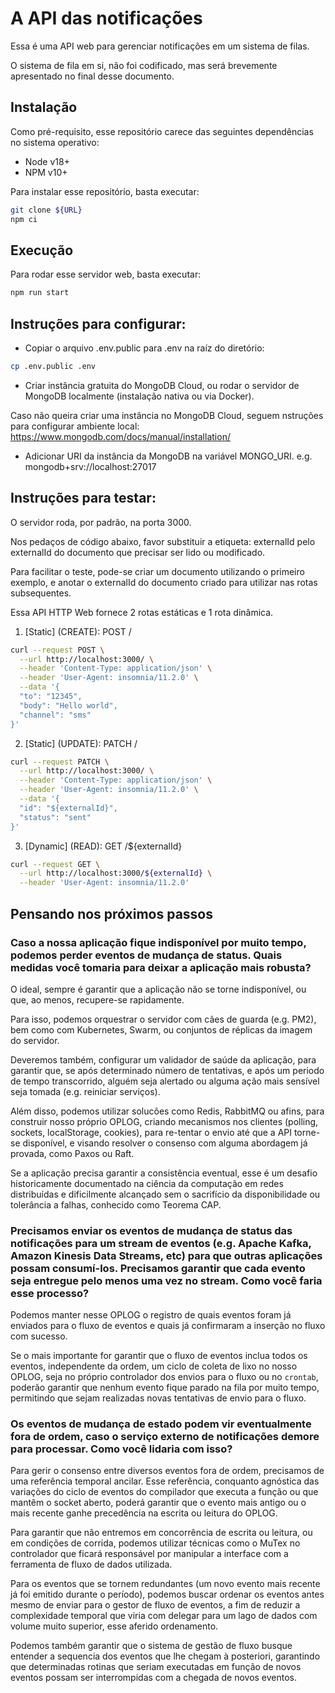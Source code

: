 # A API das notificações


Essa é uma API web para gerenciar notificações em um sistema de filas.

O sistema de fila em si, não foi codificado, mas será brevemente apresentado no final desse documento.

## Instalação

Como pré-requisito, esse repositório carece das seguintes dependências no sistema operativo:

- Node v18+
- NPM v10+

Para instalar esse repositório, basta executar:
```sh
git clone ${URL}
npm ci
```

## Execução

Para rodar esse servidor web, basta executar:
```sh
npm run start
```


## Instruções para configurar:

- Copiar o arquivo .env.public para .env na raíz do diretório:
```sh
cp .env.public .env
```

- Criar instância gratuita do MongoDB Cloud, ou rodar o servidor de MongoDB localmente (instalação nativa ou via Docker).

Caso não queira criar uma instância no MongoDB Cloud, seguem nstruções para configurar ambiente local: https://www.mongodb.com/docs/manual/installation/

- Adicionar URI da instância da MongoDB na variável MONGO_URI.
e.g. mongodb+srv://localhost:27017


## Instruções para testar:

O servidor roda, por padrão, na porta 3000.

Nos pedaços de código abaixo, favor substituir a etiqueta: externalId pelo externalId do documento que precisar ser lido ou modificado.

Para facilitar o teste, pode-se criar um documento utilizando o primeiro exemplo, e anotar o externalId do documento criado para utilizar nas rotas subsequentes.

Essa API HTTP Web fornece 2 rotas estáticas e 1 rota dinâmica.

1. [Static] (CREATE): POST /
```sh
curl --request POST \
  --url http://localhost:3000/ \
  --header 'Content-Type: application/json' \
  --header 'User-Agent: insomnia/11.2.0' \
  --data '{
  "to": "12345",
  "body": "Hello world",
  "channel": "sms"
}'
```

2. [Static] (UPDATE): PATCH /
```sh
curl --request PATCH \
  --url http://localhost:3000/ \
  --header 'Content-Type: application/json' \
  --header 'User-Agent: insomnia/11.2.0' \
  --data '{
  "id": "${externalId}",
  "status": "sent"
}'
```


3. [Dynamic] (READ): GET /${externalId}
```sh
curl --request GET \
  --url http://localhost:3000/${externalId} \
  --header 'User-Agent: insomnia/11.2.0'
```


## Pensando nos próximos passos

### Caso a nossa aplicação fique indisponível por muito tempo, podemos perder eventos de mudança de status. Quais medidas você tomaria para deixar a aplicação mais robusta?

O ideal, sempre é garantir que a aplicação não se torne indisponível, ou que, ao menos, recupere-se rapidamente.

Para isso, podemos orquestrar o servidor com cães de guarda (e.g. PM2), bem como com Kubernetes, Swarm, ou conjuntos de réplicas da imagem do servidor.

Deveremos também, configurar um validador de saúde da aplicação, para garantir que, se após determinado número de tentativas, e após um periodo de tempo transcorrido, alguém seja alertado ou alguma ação mais sensível seja tomada (e.g. reiniciar serviços).

Além disso, podemos utilizar solucões como Redis, RabbitMQ ou afins, para construir nosso próprio OPLOG, criando mecanismos nos clientes (polling, sockets, localStorage, cookies), para re-tentar o envio até que a API torne-se disponível, e visando resolver o consenso com alguma abordagem já provada, como Paxos ou Raft.

Se a aplicação precisa garantir a consistência eventual, esse é um desafio historicamente documentado na ciência da computação em redes distribuídas e dificilmente alcançado sem o sacrifício da disponibilidade ou tolerância a falhas, conhecido como Teorema CAP.

### Precisamos enviar os eventos de mudança de status das notificações para um stream de eventos (e.g. Apache Kafka, Amazon Kinesis Data Streams, etc) para que outras aplicações possam consumí-los. Precisamos garantir que cada evento seja entregue pelo menos uma vez no stream. Como você faria esse processo?

Podemos manter nesse OPLOG o registro de quais eventos foram já enviados para o fluxo de eventos e quais já confirmaram a inserção no fluxo com sucesso.

Se o mais importante for garantir que o fluxo de eventos inclua todos os eventos, independente da ordem, um ciclo de coleta de lixo no nosso OPLOG, seja no próprio controlador dos envios para o fluxo ou no `crontab`, poderão garantir que nenhum evento fique parado na fila por muito tempo, permitindo que sejam realizadas novas tentativas de envio para o fluxo.


### Os eventos de mudança de estado podem vir eventualmente fora de ordem, caso o serviço externo de notificações demore para processar. Como você lidaria com isso?

Para gerir o consenso entre diversos eventos fora de ordem, precisamos de uma referência temporal ancilar. Esse referência, conquanto agnóstica das variações do ciclo de eventos do compilador que executa a função ou que mantêm o socket aberto, poderá garantir que o evento mais antigo ou o mais recente ganhe precedência na escrita ou leitura do OPLOG.

Para garantir que não entremos em concorrência de escrita ou leitura, ou em condições de corrida, podemos utilizar técnicas como o MuTex no controlador que ficará responsável por manipular a interface com a ferramenta de fluxo de dados utilizada.

Para os eventos que se tornem redundantes (um novo evento mais recente já foi emitido durante o período), podemos buscar ordenar os eventos antes mesmo de enviar para o gestor de fluxo de eventos, a fim de reduzir a complexidade temporal que viria com delegar para um lago de dados com volume muito superior, esse aferido ordenamento.

Podemos também garantir que o sistema de gestão de fluxo busque entender a sequencia dos eventos que lhe chegam à posteriori, garantindo que determinadas rotinas que seriam executadas em função de novos eventos possam ser interrompidas com a chegada de novos eventos. 



